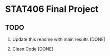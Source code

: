 # STAT406 Final Project

## TODO

1. Update this readme with main results [DONE]

2. Clean Code [DONE]
